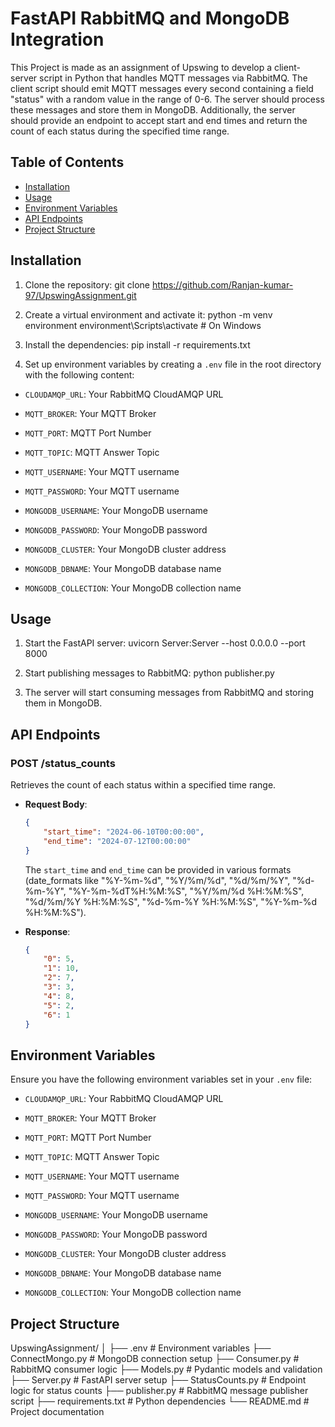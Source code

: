 # FastAPI RabbitMQ and MongoDB Integration

This Project is made as an assignment of Upswing to develop a client-server script in Python that handles MQTT messages via RabbitMQ. The client script should emit MQTT messages every second containing a field "status" with a random value in the range of 0-6. The server should process these messages and store them in MongoDB. Additionally, the server should provide an endpoint to accept start and end times and return the count of each status during the specified time range.


## Table of Contents

- [Installation](#installation)
- [Usage](#usage)
- [Environment Variables](#environment-variables)
- [API Endpoints](#api-endpoints)
- [Project Structure](#project-structure)

## Installation

1. Clone the repository:
    git clone https://github.com/Ranjan-kumar-97/UpswingAssignment.git


2. Create a virtual environment and activate it:
    python -m venv environment
    environment\Scripts\activate  # On Windows
    

3. Install the dependencies:
    pip install -r requirements.txt

4. Set up environment variables by creating a `.env` file in the root directory with the following content:

- `CLOUDAMQP_URL`: Your RabbitMQ CloudAMQP URL
- `MQTT_BROKER`: Your MQTT Broker
- `MQTT_PORT`: MQTT Port Number
- `MQTT_TOPIC`: MQTT Answer Topic
- `MQTT_USERNAME`: Your MQTT username
- `MQTT_PASSWORD`: Your MQTT username

- `MONGODB_USERNAME`: Your MongoDB username
- `MONGODB_PASSWORD`: Your MongoDB password
- `MONGODB_CLUSTER`: Your MongoDB cluster address
- `MONGODB_DBNAME`: Your MongoDB database name
- `MONGODB_COLLECTION`: Your MongoDB collection name

## Usage

1. Start the FastAPI server:
    uvicorn Server:Server --host 0.0.0.0 --port 8000

2. Start publishing messages to RabbitMQ:
    python publisher.py

3. The server will start consuming messages from RabbitMQ and storing them in MongoDB.

## API Endpoints

### POST /status_counts

Retrieves the count of each status within a specified time range.

- **Request Body**:
    ```json
    {
        "start_time": "2024-06-10T00:00:00",
        "end_time": "2024-07-12T00:00:00"
    }
    ```
  The `start_time` and `end_time` can be provided in various formats (date_formats like
        "%Y-%m-%d",
        "%Y/%m/%d",
        "%d/%m/%Y",
        "%d-%m-%Y",
        "%Y-%m-%dT%H:%M:%S",
        "%Y/%m/%d %H:%M:%S",
        "%d/%m/%Y %H:%M:%S",
        "%d-%m-%Y %H:%M:%S",
        "%Y-%m-%d %H:%M:%S").

- **Response**:
    ```json
    {
        "0": 5,
        "1": 10,
        "2": 7,
        "3": 3,
        "4": 8,
        "5": 2,
        "6": 1
    }
    ```
## Environment Variables

Ensure you have the following environment variables set in your `.env` file:

- `CLOUDAMQP_URL`: Your RabbitMQ CloudAMQP URL
- `MQTT_BROKER`: Your MQTT Broker
- `MQTT_PORT`: MQTT Port Number
- `MQTT_TOPIC`: MQTT Answer Topic
- `MQTT_USERNAME`: Your MQTT username
- `MQTT_PASSWORD`: Your MQTT username

- `MONGODB_USERNAME`: Your MongoDB username
- `MONGODB_PASSWORD`: Your MongoDB password
- `MONGODB_CLUSTER`: Your MongoDB cluster address
- `MONGODB_DBNAME`: Your MongoDB database name
- `MONGODB_COLLECTION`: Your MongoDB collection name


## Project Structure

UpswingAssignment/
│
├── .env # Environment variables
├── ConnectMongo.py # MongoDB connection setup
├── Consumer.py # RabbitMQ consumer logic
├── Models.py # Pydantic models and validation
├── Server.py # FastAPI server setup
├── StatusCounts.py # Endpoint logic for status counts
├── publisher.py # RabbitMQ message publisher script
├── requirements.txt # Python dependencies
└── README.md # Project documentation
